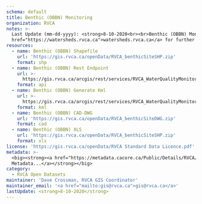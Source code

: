 ```yaml
---
schema: default
title: Benthic (OBBN) Monitoring
organization: RVCA
notes: >-
  Last Update (mm-dd-yyyy): <strong>8-10-2020<br><br>Benthic (OBBN) Monitoring</strong> is represented as a sampling point with associated metrics/species as an excel spreadsheet. RVCA is part of the Ontario Benthos Biomonitoring Network (OBBN) and RVCA staff follow a provincial protocol for sampling in streams, lakes, and wetlands. A total of three replicates of samples are collected at each of the site locations and are brought back to the RVCA lab for identification. Once identified the samples are run through various indices for Watershed Reporting. Please visit <a
  href="https://watersheds.rvca.ca">watersheds.rvca.ca</a> for further info.
resources:
  - name: Benthic (OBBN) Shapefile
    url: 'https://gis.rvca.ca/openData/RVCA_benthicSiteSHP.zip'
    format: shp
  - name: Benthic (OBBN) Rest Endpoint
    url: >-
      https://gis.rvca.ca/arcgis/rest/services/RVCA_WaterQualityMonitoring_Service/MapServer/5
    format: api
  - name: Benthic (OBBN) Generate Kml
    url: >-
      https://gis.rvca.ca/arcgis/rest/services/RVCA_WaterQualityMonitoring_Service/MapServer/generateKml
    format: kml
  - name: Benthic (OBBN) CAD-DWG
    url: 'https://gis.rvca.ca/openData/RVCA_benthicSiteDWG.zip'
    format: cad
  - name: Benthic (OBBN) XLS
    url: 'https://gis.rvca.ca/openData/RVCA_benthicSiteSHP.zip'
    format: xls
license: 'https://gis.rvca.ca/openData/RVCA Standard Data Licence.pdf'
metadata: >-
  <big><strong><a href="https://metadata.cacore.ca/Public/Details/RVCA/id=861">View  
  Metadata...</a></strong></big>
category:
  - RVCA Open Datasets
maintainer: 'Dave Crossman, RVCA GIS Coordinator'
maintainer_email: '<a href="mailto:gis@rvca.ca">gis@rvca.ca</a>'
lastUpdate: <strong>8-10-2020</strong>
---
```

